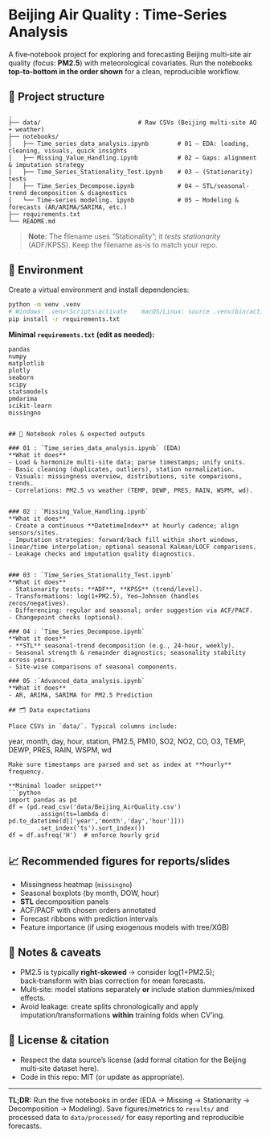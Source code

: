 # Beijing Air Quality : Time‑Series Analysis

A five‑notebook project for exploring and forecasting Beijing multi‑site air quality (focus: **PM2.5**) with meteorological covariates. Run the notebooks **top‑to‑bottom in the order shown** for a clean, reproducible workflow.

## 📁 Project structure

```
.
├── data/                           # Raw CSVs (Beijing multi-site AQ + weather)
├── notebooks/
│   ├── Time_series_data_analysis.ipynb        # 01 — EDA: loading, cleaning, visuals, quick insights
│   ├── Missing_Value_Handling.ipynb           # 02 — Gaps: alignment & imputation strategy
│   ├── Time_Series_Stationality_Test.ipynb    # 03 — (Stationarity) tests
│   ├── Time_Series_Decompose.ipynb            # 04 — STL/seasonal-trend decomposition & diagnostics
│   └── Time-series modeling. ipynb            # 05 — Modeling & forecasts (AR/ARIMA/SARIMA, etc.)
├── requirements.txt
└── README.md
```

> **Note:** The filename uses “Stationality”; it *tests stationarity* (ADF/KPSS). Keep the filename as-is to match your repo.

## 🔧 Environment

Create a virtual environment and install dependencies:

```bash
python -m venv .venv
# Windows: .venv\Scripts\activate    macOS/Linux: source .venv/bin/activate
pip install -r requirements.txt
```

**Minimal `requirements.txt` (edit as needed):**
```
pandas
numpy
matplotlib
plotly
seaborn
scipy
statsmodels
pmdarima
scikit-learn
missingno


## 🧭 Notebook roles & expected outputs

### 01 : `Time_series_data_analysis.ipynb` (EDA)
**What it does**
- Load & harmonize multi‑site data; parse timestamps; unify units.
- Basic cleaning (duplicates, outliers), station normalization.
- Visuals: missingness overview, distributions, site comparisons, trends.
- Correlations: PM2.5 vs weather (TEMP, DEWP, PRES, RAIN, WSPM, wd).


### 02 : `Missing_Value_Handling.ipynb`
**What it does**
- Create a continuous **DatetimeIndex** at hourly cadence; align sensors/sites.
- Imputation strategies: forward/back fill within short windows, linear/time interpolation; optional seasonal Kalman/LOCF comparisons.
- Leakage checks and imputation quality diagnostics.


### 03 : `Time_Series_Stationality_Test.ipynb`
**What it does**
- Stationarity tests: **ADF**, **KPSS** (trend/level).
- Transformations: log(1+PM2.5), Yeo–Johnson (handles zeros/negatives).
- Differencing: regular and seasonal; order suggestion via ACF/PACF.
- Changepoint checks (optional).

### 04 : `Time_Series_Decompose.ipynb`
**What it does**
- **STL** seasonal‑trend decomposition (e.g., 24‑hour, weekly).
- Seasonal strength & remainder diagnostics; seasonality stability across years.
- Site‑wise comparisons of seasonal components.

### 05 :`Advanced_data_analysis.ipynb`
**What it does**
- AR, ARIMA, SARIMA for PM2.5 Prediction

## 🗂️ Data expectations

Place CSVs in `data/`. Typical columns include:
```
year, month, day, hour, station,
PM2.5, PM10, SO2, NO2, CO, O3,
TEMP, DEWP, PRES, RAIN, WSPM, wd
```
Make sure timestamps are parsed and set as index at **hourly** frequency.

**Minimal loader snippet**
```python
import pandas as pd
df = (pd.read_csv('data/Beijing_AirQuality.csv')
        .assign(ts=lambda d: pd.to_datetime(d[['year','month','day','hour']]))
        .set_index('ts').sort_index())
df = df.asfreq('H')  # enforce hourly grid
```

## 📈 Recommended figures for reports/slides
- Missingness heatmap (`missingno`)
- Seasonal boxplots (by month, DOW, hour)
- **STL** decomposition panels
- ACF/PACF with chosen orders annotated
- Forecast ribbons with prediction intervals
- Feature importance (if using exogenous models with tree/XGB)

## 📝 Notes & caveats
- PM2.5 is typically **right‑skewed** → consider log(1+PM2.5); back‑transform with bias correction for mean forecasts.
- Multi‑site: model stations separately **or** include station dummies/mixed effects.
- Avoid leakage: create splits chronologically and apply imputation/transformations **within** training folds when CV’ing.

## 📄 License & citation
- Respect the data source’s license (add formal citation for the Beijing multi‑site dataset here).
- Code in this repo: MIT (or update as appropriate).

---

**TL;DR:** Run the five notebooks in order (EDA → Missing → Stationarity → Decomposition → Modeling). Save figures/metrics to `results/` and processed data to `data/processed/` for easy reporting and reproducible forecasts.
